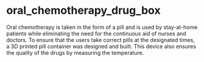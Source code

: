 # oral_chemotherapy_drug_box
Oral chemotherapy is taken in the form of a pill and is used by stay-at-home patients while eliminating the need for the continuous aid of nurses and doctors. To ensure that the users take correct pills at the designated times, a 3D printed pill container was designed and built. This device also ensures the quality of the drugs by measuring the temperature.
